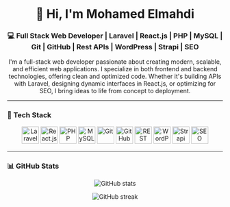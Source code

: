 <h1 align="center">👋 Hi, I'm Mohamed Elmahdi</h1>

<h3 align="center">
💻 Full Stack Web Developer | Laravel | React.js | PHP | MySQL | Git | GitHub | Rest APIs | WordPress | Strapi | SEO
</h3>

<p align="center">
I'm a full-stack web developer passionate about creating modern, scalable, and efficient web applications. I specialize in both frontend and backend technologies, offering clean and optimized code. Whether it's building APIs with Laravel, designing dynamic interfaces in React.js, or optimizing for SEO, I bring ideas to life from concept to deployment.
</p>

---

### 🚀 Tech Stack

<p align="center">
  <img src="https://cdn.jsdelivr.net/gh/devicons/devicon/icons/laravel/laravel-plain.svg" alt="Laravel" width="40" height="40"/>
  <img src="https://cdn.jsdelivr.net/gh/devicons/devicon/icons/react/react-original.svg" alt="React.js" width="40" height="40"/>
  <img src="https://cdn.jsdelivr.net/gh/devicons/devicon/icons/php/php-original.svg" alt="PHP" width="40" height="40"/>
  <img src="https://cdn.jsdelivr.net/gh/devicons/devicon/icons/mysql/mysql-original.svg" alt="MySQL" width="40" height="40"/>
  <img src="https://cdn.jsdelivr.net/gh/devicons/devicon/icons/git/git-original.svg" alt="Git" width="40" height="40"/>
  <img src="https://cdn.jsdelivr.net/gh/devicons/devicon/icons/github/github-original.svg" alt="GitHub" width="40" height="40"/>
  <img src="https://img.icons8.com/external-flatart-icons-outline-flatarticons/64/external-api-seo-flatart-icons-outline-flatarticons.png" alt="REST API" width="40" height="40"/>
  <img src="https://img.icons8.com/color/48/wordpress.png" alt="WordPress" width="40" height="40"/>
  <img src="https://seeklogo.com/images/S/strapi-logo-79E9D2EFD8-seeklogo.com.png" alt="Strapi" width="40" height="40"/>
  <img src="https://img.icons8.com/fluency/48/seo.png" alt="SEO" width="40" height="40"/>
</p>

---

### 📊 GitHub Stats

<p align="center">
  <img src="https://github-readme-stats.vercel.app/api?username=Mohamed320-Dev&show_icons=true&theme=github_dark" alt="GitHub stats" />
</p>

<p align="center">
  <img src="https://github-readme-streak-stats.herokuapp.com/?user=Mohamed320-Dev&theme=github-dark-blue" alt="GitHub streak" />
</p>
